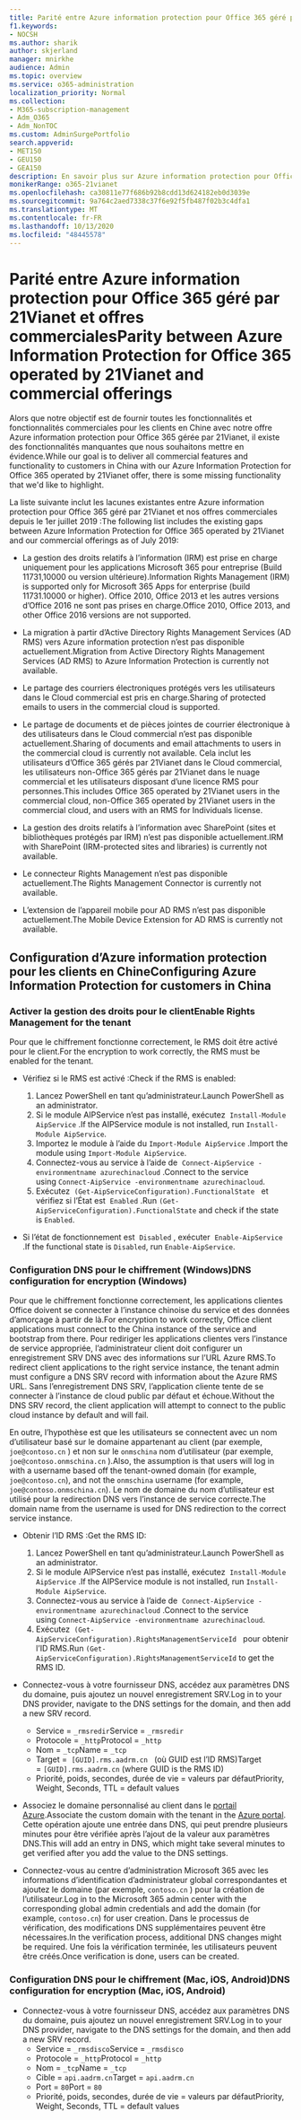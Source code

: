 ```yaml
---
title: Parité entre Azure information protection pour Office 365 géré par 21Vianet et offres commerciales
f1.keywords:
- NOCSH
ms.author: sharik
author: skjerland
manager: mnirkhe
audience: Admin
ms.topic: overview
ms.service: o365-administration
localization_priority: Normal
ms.collection:
- M365-subscription-management
- Adm_O365
- Adm_NonTOC
ms.custom: AdminSurgePortfolio
search.appverid:
- MET150
- GEU150
- GEA150
description: En savoir plus sur Azure information protection pour Office 365 géré par 21Vianet et sur la façon de le configurer pour les clients en Chine.
monikerRange: o365-21vianet
ms.openlocfilehash: ca30811e77f686b92b8cdd13d624182eb0d3039e
ms.sourcegitcommit: 9a764c2aed7338c37f6e92f5fb487f02b3c4dfa1
ms.translationtype: MT
ms.contentlocale: fr-FR
ms.lasthandoff: 10/13/2020
ms.locfileid: "48445578"
---
```

# <a name="parity-between-azure-information-protection-for-office-365-operated-by-21vianet-and-commercial-offerings"></a><span data-ttu-id="125e3-103">Parité entre Azure information protection pour Office 365 géré par 21Vianet et offres commerciales</span><span class="sxs-lookup"><span data-stu-id="125e3-103">Parity between Azure Information Protection for Office 365 operated by 21Vianet and commercial offerings</span></span>

<span data-ttu-id="125e3-104">Alors que notre objectif est de fournir toutes les fonctionnalités et fonctionnalités commerciales pour les clients en Chine avec notre offre Azure information protection pour Office 365 gérée par 21Vianet, il existe des fonctionnalités manquantes que nous souhaitons mettre en évidence.</span><span class="sxs-lookup"><span data-stu-id="125e3-104">While our goal is to deliver all commercial features and functionality to customers in China with our Azure Information Protection for Office 365 operated by 21Vianet offer, there is some missing functionality that we'd like to highlight.</span></span>

<span data-ttu-id="125e3-105">La liste suivante inclut les lacunes existantes entre Azure information protection pour Office 365 géré par 21Vianet et nos offres commerciales depuis le 1er juillet 2019 :</span><span class="sxs-lookup"><span data-stu-id="125e3-105">The following list includes the existing gaps between Azure Information Protection for Office 365 operated by 21Vianet and our commercial offerings as of July 2019:</span></span>

- <span data-ttu-id="125e3-106">La gestion des droits relatifs à l’information (IRM) est prise en charge uniquement pour les applications Microsoft 365 pour entreprise (Build 11731,10000 ou version ultérieure).</span><span class="sxs-lookup"><span data-stu-id="125e3-106">Information Rights Management (IRM) is supported only for Microsoft 365 Apps for enterprise (build 11731.10000 or higher).</span></span> <span data-ttu-id="125e3-107">Office 2010, Office 2013 et les autres versions d’Office 2016 ne sont pas prises en charge.</span><span class="sxs-lookup"><span data-stu-id="125e3-107">Office 2010, Office 2013, and other Office 2016 versions are not supported.</span></span>

- <span data-ttu-id="125e3-108">La migration à partir d’Active Directory Rights Management Services (AD RMS) vers Azure information protection n’est pas disponible actuellement.</span><span class="sxs-lookup"><span data-stu-id="125e3-108">Migration from Active Directory Rights Management Services (AD RMS) to Azure Information Protection is currently not available.</span></span>
  
- <span data-ttu-id="125e3-109">Le partage des courriers électroniques protégés vers les utilisateurs dans le Cloud commercial est pris en charge.</span><span class="sxs-lookup"><span data-stu-id="125e3-109">Sharing of protected emails to users in the commercial cloud is supported.</span></span>
  
- <span data-ttu-id="125e3-110">Le partage de documents et de pièces jointes de courrier électronique à des utilisateurs dans le Cloud commercial n’est pas disponible actuellement.</span><span class="sxs-lookup"><span data-stu-id="125e3-110">Sharing of documents and email attachments to users in the commercial cloud is currently not available.</span></span> <span data-ttu-id="125e3-111">Cela inclut les utilisateurs d’Office 365 gérés par 21Vianet dans le Cloud commercial, les utilisateurs non-Office 365 gérés par 21Vianet dans le nuage commercial et les utilisateurs disposant d’une licence RMS pour personnes.</span><span class="sxs-lookup"><span data-stu-id="125e3-111">This includes Office 365 operated by 21Vianet users in the commercial cloud, non-Office 365 operated by 21Vianet users in the commercial cloud, and users with an RMS for Individuals license.</span></span>
  
- <span data-ttu-id="125e3-112">La gestion des droits relatifs à l’information avec SharePoint (sites et bibliothèques protégés par IRM) n’est pas disponible actuellement.</span><span class="sxs-lookup"><span data-stu-id="125e3-112">IRM with SharePoint (IRM-protected sites and libraries) is currently not available.</span></span>
  
- <span data-ttu-id="125e3-113">Le connecteur Rights Management n’est pas disponible actuellement.</span><span class="sxs-lookup"><span data-stu-id="125e3-113">The Rights Management Connector is currently not available.</span></span>
  
- <span data-ttu-id="125e3-114">L’extension de l’appareil mobile pour AD RMS n’est pas disponible actuellement.</span><span class="sxs-lookup"><span data-stu-id="125e3-114">The Mobile Device Extension for AD RMS is currently not available.</span></span>

## <a name="configuring-azure-information-protection-for-customers-in-china"></a><span data-ttu-id="125e3-115">Configuration d’Azure information protection pour les clients en Chine</span><span class="sxs-lookup"><span data-stu-id="125e3-115">Configuring Azure Information Protection for customers in China</span></span>

### <a name="enable-rights-management-for-the-tenant"></a><span data-ttu-id="125e3-116">Activer la gestion des droits pour le client</span><span class="sxs-lookup"><span data-stu-id="125e3-116">Enable Rights Management for the tenant</span></span>

<span data-ttu-id="125e3-117">Pour que le chiffrement fonctionne correctement, le RMS doit être activé pour le client.</span><span class="sxs-lookup"><span data-stu-id="125e3-117">For the encryption to work correctly, the RMS must be enabled for the tenant.</span></span>

- <span data-ttu-id="125e3-118">Vérifiez si le RMS est activé :</span><span class="sxs-lookup"><span data-stu-id="125e3-118">Check if the RMS is enabled:</span></span>
  1. <span data-ttu-id="125e3-119">Lancez PowerShell en tant qu’administrateur.</span><span class="sxs-lookup"><span data-stu-id="125e3-119">Launch PowerShell as an administrator.</span></span>
  2. <span data-ttu-id="125e3-120">Si le module AIPService n’est pas installé, exécutez  `Install-Module AipService` .</span><span class="sxs-lookup"><span data-stu-id="125e3-120">If the AIPService module is not installed, run `Install-Module AipService`.</span></span>
  3. <span data-ttu-id="125e3-121">Importez le module à l’aide du `Import-Module AipService` .</span><span class="sxs-lookup"><span data-stu-id="125e3-121">Import the module using `Import-Module AipService`.</span></span>
  4. <span data-ttu-id="125e3-122">Connectez-vous au service à l’aide de  `Connect-AipService -environmentname azurechinacloud` .</span><span class="sxs-lookup"><span data-stu-id="125e3-122">Connect to the service using `Connect-AipService -environmentname azurechinacloud`.</span></span>
  5. <span data-ttu-id="125e3-123">Exécutez  `(Get-AipServiceConfiguration).FunctionalState`   et vérifiez si l’État est  `Enabled` .</span><span class="sxs-lookup"><span data-stu-id="125e3-123">Run `(Get-AipServiceConfiguration).FunctionalState` and check if the state is `Enabled`.</span></span>

- <span data-ttu-id="125e3-124">Si l’état de fonctionnement est  `Disabled` , exécuter  `Enable-AipService` .</span><span class="sxs-lookup"><span data-stu-id="125e3-124">If the functional state is `Disabled`, run `Enable-AipService`.</span></span>

### <a name="dns-configuration-for-encryption-windows"></a><span data-ttu-id="125e3-125">Configuration DNS pour le chiffrement (Windows)</span><span class="sxs-lookup"><span data-stu-id="125e3-125">DNS configuration for encryption (Windows)</span></span>

<span data-ttu-id="125e3-126">Pour que le chiffrement fonctionne correctement, les applications clientes Office doivent se connecter à l’instance chinoise du service et des données d’amorçage à partir de là.</span><span class="sxs-lookup"><span data-stu-id="125e3-126">For encryption to work correctly, Office client applications must connect to the China instance of the service and bootstrap from there.</span></span> <span data-ttu-id="125e3-127">Pour rediriger les applications clientes vers l’instance de service appropriée, l’administrateur client doit configurer un enregistrement SRV DNS avec des informations sur l’URL Azure RMS.</span><span class="sxs-lookup"><span data-stu-id="125e3-127">To redirect client applications to the right service instance, the tenant admin must configure a DNS SRV record with information about the Azure RMS URL.</span></span> <span data-ttu-id="125e3-128">Sans l’enregistrement DNS SRV, l’application cliente tente de se connecter à l’instance de cloud public par défaut et échoue.</span><span class="sxs-lookup"><span data-stu-id="125e3-128">Without the DNS SRV record, the client application will attempt to connect to the public cloud instance by default and will fail.</span></span>

<span data-ttu-id="125e3-129">En outre, l’hypothèse est que les utilisateurs se connectent avec un nom d’utilisateur basé sur le domaine appartenant au client (par exemple, `joe@contoso.cn` ) et non sur le `onmschina` nom d’utilisateur (par exemple, `joe@contoso.onmschina.cn` ).</span><span class="sxs-lookup"><span data-stu-id="125e3-129">Also, the assumption is that users will log in with a username based off the tenant-owned domain (for example, `joe@contoso.cn`), and not the `onmschina` username (for example, `joe@contoso.onmschina.cn`).</span></span> <span data-ttu-id="125e3-130">Le nom de domaine du nom d’utilisateur est utilisé pour la redirection DNS vers l’instance de service correcte.</span><span class="sxs-lookup"><span data-stu-id="125e3-130">The domain name from the username is used for DNS redirection to the correct service instance.</span></span>

- <span data-ttu-id="125e3-131">Obtenir l’ID RMS :</span><span class="sxs-lookup"><span data-stu-id="125e3-131">Get the RMS ID:</span></span>
  1. <span data-ttu-id="125e3-132">Lancez PowerShell en tant qu’administrateur.</span><span class="sxs-lookup"><span data-stu-id="125e3-132">Launch PowerShell as an administrator.</span></span>
  2. <span data-ttu-id="125e3-133">Si le module AIPService n’est pas installé, exécutez  `Install-Module AipService` .</span><span class="sxs-lookup"><span data-stu-id="125e3-133">If the AIPService module is not installed, run `Install-Module AipService`.</span></span>
  3. <span data-ttu-id="125e3-134">Connectez-vous au service à l’aide de  `Connect-AipService -environmentname azurechinacloud` .</span><span class="sxs-lookup"><span data-stu-id="125e3-134">Connect to the service using `Connect-AipService -environmentname azurechinacloud`.</span></span>
  4. <span data-ttu-id="125e3-135">Exécutez  `(Get-AipServiceConfiguration).RightsManagementServiceId`   pour obtenir l’ID RMS.</span><span class="sxs-lookup"><span data-stu-id="125e3-135">Run `(Get-AipServiceConfiguration).RightsManagementServiceId` to get the RMS ID.</span></span>

- <span data-ttu-id="125e3-136">Connectez-vous à votre fournisseur DNS, accédez aux paramètres DNS du domaine, puis ajoutez un nouvel enregistrement SRV.</span><span class="sxs-lookup"><span data-stu-id="125e3-136">Log in to your DNS provider, navigate to the DNS settings for the domain, and then add a new SRV record.</span></span>
  - <span data-ttu-id="125e3-137">Service = `_rmsredir`</span><span class="sxs-lookup"><span data-stu-id="125e3-137">Service = `_rmsredir`</span></span>
  - <span data-ttu-id="125e3-138">Protocole = `_http`</span><span class="sxs-lookup"><span data-stu-id="125e3-138">Protocol = `_http`</span></span>
  - <span data-ttu-id="125e3-139">Nom = `_tcp`</span><span class="sxs-lookup"><span data-stu-id="125e3-139">Name = `_tcp`</span></span>
  - <span data-ttu-id="125e3-140">Target =  `[GUID].rms.aadrm.cn`   (où GUID est l’ID RMS)</span><span class="sxs-lookup"><span data-stu-id="125e3-140">Target = `[GUID].rms.aadrm.cn` (where GUID is the RMS ID)</span></span>
  - <span data-ttu-id="125e3-141">Priorité, poids, secondes, durée de vie = valeurs par défaut</span><span class="sxs-lookup"><span data-stu-id="125e3-141">Priority, Weight, Seconds, TTL = default values</span></span>

- <span data-ttu-id="125e3-142">Associez le domaine personnalisé au client dans le [portail Azure](https://portal.azure.cn/#blade/Microsoft_AAD_IAM/ActiveDirectoryMenuBlade/Domains).</span><span class="sxs-lookup"><span data-stu-id="125e3-142">Associate the custom domain with the tenant in the [Azure portal](https://portal.azure.cn/#blade/Microsoft_AAD_IAM/ActiveDirectoryMenuBlade/Domains).</span></span> <span data-ttu-id="125e3-143">Cette opération ajoute une entrée dans DNS, qui peut prendre plusieurs minutes pour être vérifiée après l’ajout de la valeur aux paramètres DNS.</span><span class="sxs-lookup"><span data-stu-id="125e3-143">This will add an entry in DNS, which might take several minutes to get verified after you add the value to the DNS settings.</span></span>

- <span data-ttu-id="125e3-144">Connectez-vous au centre d’administration Microsoft 365 avec les informations d’identification d’administrateur global correspondantes et ajoutez le domaine (par exemple, `contoso.cn` ) pour la création de l’utilisateur.</span><span class="sxs-lookup"><span data-stu-id="125e3-144">Log in to the Microsoft 365 admin center with the corresponding global admin credentials and add the domain (for example, `contoso.cn`) for user creation.</span></span> <span data-ttu-id="125e3-145">Dans le processus de vérification, des modifications DNS supplémentaires peuvent être nécessaires.</span><span class="sxs-lookup"><span data-stu-id="125e3-145">In the verification process, additional DNS changes might be required.</span></span> <span data-ttu-id="125e3-146">Une fois la vérification terminée, les utilisateurs peuvent être créés.</span><span class="sxs-lookup"><span data-stu-id="125e3-146">Once verification is done, users can be created.</span></span>

### <a name="dns-configuration-for-encryption-mac-ios-android"></a><span data-ttu-id="125e3-147">Configuration DNS pour le chiffrement (Mac, iOS, Android)</span><span class="sxs-lookup"><span data-stu-id="125e3-147">DNS configuration for encryption (Mac, iOS, Android)</span></span>

- <span data-ttu-id="125e3-148">Connectez-vous à votre fournisseur DNS, accédez aux paramètres DNS du domaine, puis ajoutez un nouvel enregistrement SRV.</span><span class="sxs-lookup"><span data-stu-id="125e3-148">Log in to your DNS provider, navigate to the DNS settings for the domain, and then add a new SRV record.</span></span>
  - <span data-ttu-id="125e3-149">Service = `_rmsdisco`</span><span class="sxs-lookup"><span data-stu-id="125e3-149">Service = `_rmsdisco`</span></span>
  - <span data-ttu-id="125e3-150">Protocole = `_http`</span><span class="sxs-lookup"><span data-stu-id="125e3-150">Protocol = `_http`</span></span>
  - <span data-ttu-id="125e3-151">Nom = `_tcp`</span><span class="sxs-lookup"><span data-stu-id="125e3-151">Name = `_tcp`</span></span>
  - <span data-ttu-id="125e3-152">Cible = `api.aadrm.cn`</span><span class="sxs-lookup"><span data-stu-id="125e3-152">Target = `api.aadrm.cn`</span></span>
  - <span data-ttu-id="125e3-153">Port = `80`</span><span class="sxs-lookup"><span data-stu-id="125e3-153">Port = `80`</span></span>
  - <span data-ttu-id="125e3-154">Priorité, poids, secondes, durée de vie = valeurs par défaut</span><span class="sxs-lookup"><span data-stu-id="125e3-154">Priority, Weight, Seconds, TTL = default values</span></span>
